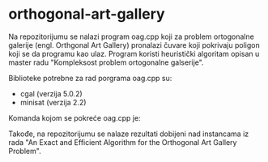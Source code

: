 # orthogonal-art-gallery

Na repozitorijumu se nalazi program oag.cpp koji za problem ortogonalne galerije (engl. Orthgonal Art Gallery) pronalazi čuvare koji pokrivaju poligon koji se da programu kao ulaz. Program koristi heuristički algoritam opisan u master radu "Kompleksost problem ortogonalne galserije".

Biblioteke potrebne za rad porgrama oag.cpp su:
- cgal (verzija 5.0.2)
- minisat (verzija 2.2)

Komanda kojom se pokreće oag.cpp je:


Takođe, na repozitorijumu se nalaze rezultati dobijeni nad instancama iz rada "An Exact and Efficient Algorithm for the Orthogonal Art Gallery Problem".
